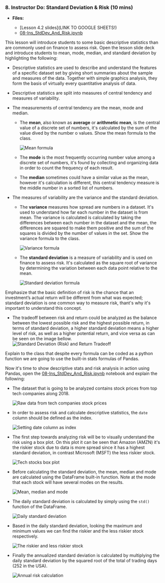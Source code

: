 ### 8. Instructor Do: Standard Deviation & Risk (10 mins)

* **Files:**

  * [Lesson 4.2 slides](LINK TO GOOGLE SHEETS!)
  * [08-Ins_StdDev_And_Risk.ipynb](Activities/08-Ins_StdDev_And_Risk/Solved/08-Ins_StdDev_And_Risk.ipynb)

This lesson will introduce students to some basic descriptive statistics than are commonly used on finance to assess risk. Open the lesson slide deck and introduce students to mean, mode, median, and standard deviation by highlighting the following:

* Descriptive statistics are used to describe and understand the features of a specific dataset set by giving short summaries about the sample and measures of the data. Together with simple graphics analysis, they form the basis of virtually every quantitative analysis of data.

* Descriptive statistics are split into measures of central tendency and measures of variability.

* The measurements of central tendency are the mean, mode and median.

  * The **mean**, also known as **average** or **arithmetic mean**, is the central value of a discrete set of numbers, it's calculated by the sum of the value dived by the number o values. Show the mean formula to the class.

    ![Mean formula](Images/mean_formula.png)

  * The **mode** is the most frequently occurring number value among a discrete set of numbers, it's found by collecting and organizing data in order to count the frequency of each result.

  * The **median** sometimes could have a similar value as the mean, however it's calculation is different, this central tendency measure is the middle number in a sorted list of numbers.

* The measures of variability are the variance and the standard deviation.

  * The **variance** measures how spread are numbers in a dataset. It's used to understand how far each number in the dataset is from mean. The variance is calculated is calculated by taking the differences between each number in the dataset and the mean, the differences are squared to make them positive and the sum of the squares is divided by the number of values in the set. Show the variance formula to the class.

    ![Variance formula](Images/variance_formula.png)

  * The **standard deviation** is a measure of variability and is used on finance to assess risk. It's calculated as the square root of variance by determining the variation between each data point relative to the mean.

    ![Standard deviation formula](Images/std_dev_formula.png)

Emphasize that the basic definition of risk is the chance that an investment’s actual return will be different from what was expected; standard deviation is one common way to measure risk, thant's why it's important to understand this concept.

* The tradeoff between risk and return could be analyzed as the balance between the lowest possible risk and the highest possible return, in terms of standard deviation, a higher standard deviation means a higher level of risk, as well as a higher potential return, and vice versa as can be seen on the image bellow.
  ![Standard Deviation (Risk) and Return Tradeoff](Images/risk_return_tradeoff.png)

Explain to the class that despite every formula can be coded as a python function we are going to use the built-in stats formulas of Pandas.

Now it's time to show descriptive stats and risk analysis in action using Pandas, open the [08-Ins_StdDev_And_Risk.ipynb](Activities/08-Ins_StdDev_And_Risk/Solved/08-Ins_StdDev_And_Risk.ipynb) notebook and explain the following:

* The dataset that is going to be analyzed contains stock prices from top tech companies along 2018.

  ![Raw data from tech companies stock prices](Images/tech_stocks_raw_dataframe.png)

* In order to assess risk and calculate descriptive statistics, the `date` column should be defined as the index.

  ![Setting date column as index](Images/tech_stocks_date_index.png)

* The first step towards analyzing risk will be to visually understand the risk using a box plot. On this plot it can be seen that Amazon (AMZN) it's the riskier stock due to data is more spread since it has a highest standard deviation, in contrast Microsoft (MSFT) the less riskier stock.

  ![Tech stocks box plot](Images/tech_stocks_boxplot.png)

* Before calculating the standard deviation, the mean, median and mode are calculated using the DataFrame built-in function. Note at the mode that each stock will have several modes on the results.

  ![Mean, median and mode](Images/tech_stocks_mean_median_mode.png)

* The daily standard deviation is calculated by simply using the `std()` function of the DataFrame.

  ![Daily standard deviation](Images/tech_stocks_daily_std_dev.png)

* Based in the daily standard deviation, looking the maximum and minimum values we can find the riskier and the less riskier stock respectively.

  ![The riskier and less riskier stock](Images/tech_stock_riskier_less_riskier.png)

* Finally the annualized standard deviation is calculated by multiplying the daily standard deviation by the squared root of the total of trading days (252 in the USA).

  ![Annual risk calculation](Images/tech_stocks_annual_risk.png)
